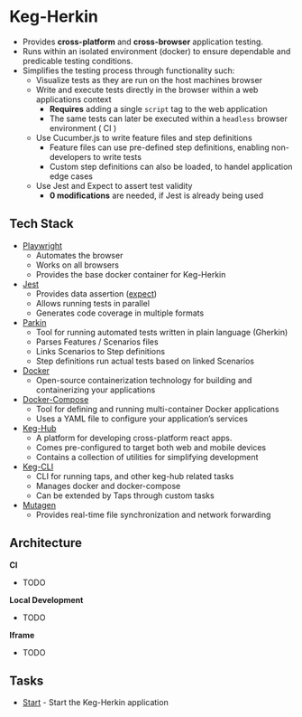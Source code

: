 # Keg-Herkin
* Provides **cross-platform** and **cross-browser** application testing.
* Runs within an isolated environment (docker) to ensure dependable and predicable testing conditions.
* Simplifies the testing process through functionality such:
  * Visualize tests as they are run on the host machines browser
  * Write and execute tests directly in the browser within a web applications context
    * **Requires** adding a single `script` tag to the web application
    * The same tests can later be executed within a `headless` browser environment ( CI )
  * Use Cucumber.js to write feature files and step definitions
    * Feature files can use pre-defined step definitions, enabling non-developers to write tests
    * Custom step definitions can also be loaded, to handel application edge cases
  * Use Jest and Expect to assert test validity
    * **0 modifications** are needed, if Jest is already being used


## Tech Stack
* [Playwright](https://playwright.dev/)
  * Automates the browser
  * Works on all browsers
  * Provides the base docker container for Keg-Herkin
* [Jest](https://jestjs.io/)
  * Provides data assertion ([expect](https://jestjs.io/docs/en/expect))
  * Allows running tests in parallel
  * Generates code coverage in multiple formats
* [Parkin](https://github.com/@ltipton/parkin)
  * Tool for running automated tests written in plain language (Gherkin)
  * Parses Features / Scenarios files
  * Links Scenarios to Step definitions
  * Step definitions run actual tests based on linked Scenarios
* [Docker](https://www.docker.com/)
  * Open-source containerization technology for building and containerizing your applications
* [Docker-Compose](https://github.com/docker/compose)
  * Tool for defining and running multi-container Docker applications
  * Uses a YAML file to configure your application’s services
* [Keg-Hub](https://github.com/lancetipton/keg-hub)
  * A platform for developing cross-platform react apps.
  * Comes pre-configured to target both web and mobile devices
  * Contains a collection of utilities for simplifying development
* [Keg-CLI](https://github.com/lancetipton/keg-cli)
  * CLI for running taps, and other keg-hub related tasks
  * Manages docker and docker-compose
  * Can be extended by Taps through custom tasks
* [Mutagen](https://mutagen.io/)
  * Provides real-time file synchronization and network forwarding

## Architecture

**CI**
* TODO

**Local Development**
* TODO

**Iframe**
* TODO


## Tasks
* [Start](/docs/tasks/start.md) - Start the Keg-Herkin application


